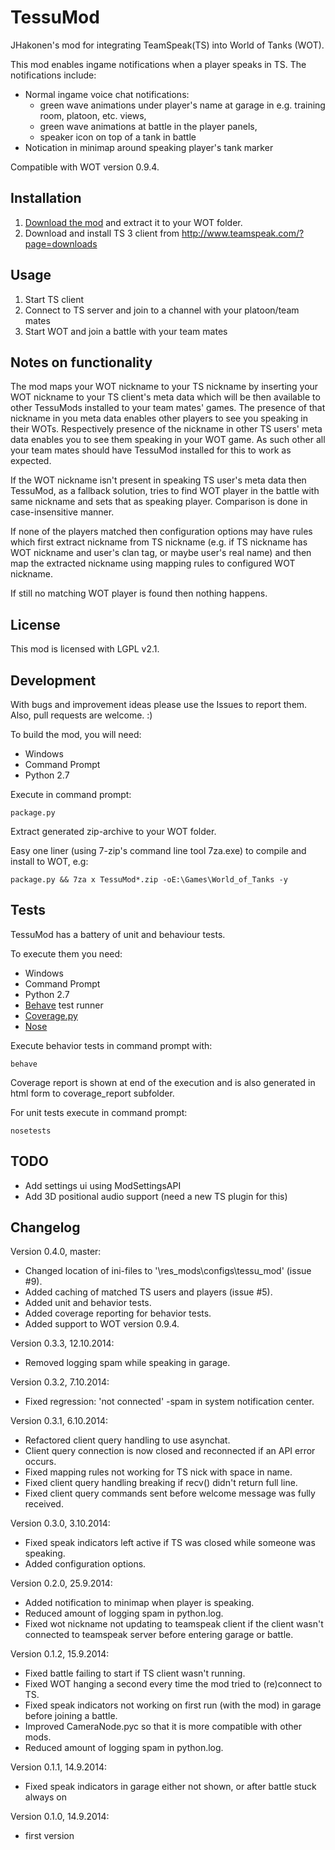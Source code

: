 TessuMod
========

JHakonen's mod for integrating TeamSpeak(TS) into World of Tanks (WOT).

This mod enables ingame notifications when a player speaks in TS. The notifications include:
- Normal ingame voice chat notifications:
  - green wave animations under player's name at garage in e.g. training room, platoon, etc. views,
  - green wave animations at battle in the player panels,
  - speaker icon on top of a tank in battle
- Notication in minimap around speaking player's tank marker

Compatible with WOT version 0.9.4. 

Installation
------------
1. [Download the mod](http://db.orangedox.com/JhI1RNg8D2UYCgEyF4/TessuMod-0.3.4.zip) and extract it to your WOT folder.
2. Download and install TS 3 client from http://www.teamspeak.com/?page=downloads

Usage
-----
1. Start TS client
2. Connect to TS server and join to a channel with your platoon/team mates
3. Start WOT and join a battle with your team mates

Notes on functionality
----------------------
The mod maps your WOT nickname to your TS nickname by inserting your WOT nickname to your TS client's meta data which will be then available to other TessuMods installed to your team mates' games. The presence of that nickname in you meta data enables other players to see you speaking in their WOTs. Respectively presence of the nickname in other TS users' meta data enables you to see them speaking in your WOT game. As such other all your team mates should have TessuMod installed for this to work as expected.

If the WOT nickname isn't present in speaking TS user's meta data then TessuMod, as a fallback solution, tries to find WOT player in the battle with same nickname and sets that as speaking player. Comparison is done in case-insensitive manner.

If none of the players matched then configuration options may have rules which first extract nickname from TS nickname (e.g. if TS nickname has WOT nickname and user's clan tag, or maybe user's real name) and then map the extracted nickname using mapping rules to configured WOT nickname.

If still no matching WOT player is found then nothing happens.

License
-------
This mod is licensed with LGPL v2.1.

Development
-----------
With bugs and improvement ideas please use the Issues to report them.
Also, pull requests are welcome. :)

To build the mod, you will need:
 * Windows
 * Command Prompt
 * Python 2.7

Execute in command prompt:

    package.py

Extract generated zip-archive to your WOT folder.

Easy one liner (using 7-zip's command line tool 7za.exe) to compile and install to WOT, e.g:

    package.py && 7za x TessuMod*.zip -oE:\Games\World_of_Tanks -y

Tests
-----
TessuMod has a battery of unit and behaviour tests.

To execute them you need:
 * Windows
 * Command Prompt
 * Python 2.7
 * [Behave](http://pythonhosted.org/behave/install.html) test runner
 * [Coverage.py](https://pypi.python.org/pypi/coverage)
 * [Nose](https://nose.readthedocs.org/en/latest)

Execute behavior tests in command prompt with:

    behave

Coverage report is shown at end of the execution and is also generated in html form to coverage_report subfolder.

For unit tests execute in command prompt:

    nosetests

TODO
----
- Add settings ui using ModSettingsAPI
- Add 3D positional audio support (need a new TS plugin for this)

Changelog
---------
Version 0.4.0, master:
- Changed location of ini-files to '\res_mods\configs\tessu_mod\' (issue #9).
- Added caching of matched TS users and players (issue #5).
- Added unit and behavior tests.
- Added coverage reporting for behavior tests.
- Added support to WOT version 0.9.4.

Version 0.3.3, 12.10.2014:
- Removed logging spam while speaking in garage.

Version 0.3.2, 7.10.2014:
- Fixed regression: 'not connected' -spam in system notification center.

Version 0.3.1, 6.10.2014:
- Refactored client query handling to use asynchat.
- Client query connection is now closed and reconnected if an API error occurs.
- Fixed mapping rules not working for TS nick with space in name.
- Fixed client query handling breaking if recv() didn't return full line.
- Fixed client query commands sent before welcome message was fully received.

Version 0.3.0, 3.10.2014:
- Fixed speak indicators left active if TS was closed while someone was speaking.
- Added configuration options.

Version 0.2.0, 25.9.2014:
- Added notification to minimap when player is speaking.
- Reduced amount of logging spam in python.log.
- Fixed wot nickname not updating to teamspeak client if the client wasn't connected to teamspeak server before entering garage or battle.

Version 0.1.2, 15.9.2014:
- Fixed battle failing to start if TS client wasn't running.
- Fixed WOT hanging a second every time the mod tried to (re)connect to TS.
- Fixed speak indicators not working on first run (with the mod) in garage before joining a battle.
- Improved CameraNode.pyc so that it is more compatible with other mods.
- Reduced amount of logging spam in python.log.

Version 0.1.1, 14.9.2014:
- Fixed speak indicators in garage either not shown, or after battle stuck always on

Version 0.1.0, 14.9.2014:
- first version

